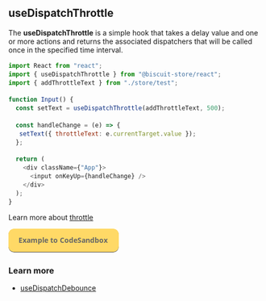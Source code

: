 ## useDispatchThrottle
The **useDispatchThrottle** is a simple hook that takes a delay value and one or more actions and returns the associated dispatchers that will be called once in the specified time interval.
```javascript
import React from "react";
import { useDispatchThrottle } from "@biscuit-store/react";
import { addThrottleText } from "./store/test";

function Input() {
  const setText = useDispatchThrottle(addThrottleText, 500);

  const handleChange = (e) => {
   setText({ throttleText: e.currentTarget.value });
  };

  return (
    <div className={"App"}>
      <input onKeyUp={handleChange} />
    </div>
  );
}
```
Learn more about [throttle](https://javascript.info/task/throttle)

[![N|Solid](../assets/exemple-button.png)](https://codesandbox.io/s/vigorous-kalam-fyhdc?file=/src/DispatchThrottleExample.tsx)

### Learn more
- [useDispatchDebounce](/docs/react/USE_DEBOUNCE.md)